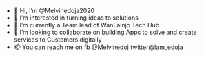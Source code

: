 - 👋 Hi, I’m @Melvinedoja2020
- 👀 I’m interested in turning ideas to solutions
- 🌱 I’m currently a Team lead of WanLainjo Tech Hub
- 💞️ I’m looking to collaborate on  building Apps to solve and create  services to Customers digitally 
- 📫 You can reach me on fb @Melvinedoj twitter@Iam_edoja

<!---
Melvinedoja2020/Melvinedoja2020 is a ✨ special ✨ repository because its `README.md` (this file) appears on your GitHub profile.
You can click the Preview link to take a look at your changes.
--->
